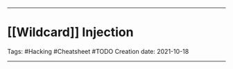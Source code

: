 -----------------------------------------------
# [[Wildcard]] Injection
Tags:  #Hacking #Cheatsheet #TODO 
Creation date: 2021-10-18

-----------------------------------------------



